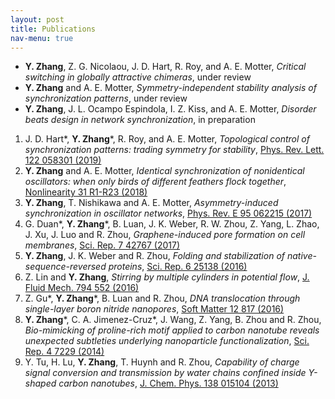 ```yaml
---
layout: post
title: Publications
nav-menu: true
---
```


* **Y. Zhang**, Z. G. Nicolaou, J. D. Hart, R. Roy, and A. E. Motter, *Critical switching in globally attractive chimeras*, under review
* **Y. Zhang** and A. E. Motter, *Symmetry-independent stability analysis of synchronization patterns*, under review
* **Y. Zhang**, J. L. Ocampo Espindola, I. Z. Kiss, and A. E. Motter, *Disorder beats design in network synchronization*, in preparation

1. J. D. Hart\*, __Y. Zhang__\*, R. Roy, and A. E. Motter, *Topological control of synchronization patterns: trading symmetry for stability*, [Phys. Rev. Lett. 122 058301 (2019)](https://doi.org/10.1103/PhysRevLett.122.058301)
2. __Y. Zhang__ and A. E. Motter, *Identical synchronization of nonidentical oscillators: when only birds of different feathers flock together*, [Nonlinearity 31 R1-R23 (2018)](https://doi.org/10.1088/1361-6544/aa8fe7)
3. __Y. Zhang__, T. Nishikawa and A. E. Motter, *Asymmetry-induced synchronization in oscillator networks*, [Phys. Rev. E 95 062215 (2017)](http://dx.doi.org/10.1103/PhysRevE.95.062215)
4. G. Duan\*, __Y. Zhang__\*, B. Luan, J. K. Weber, R. W. Zhou, Z. Yang, L. Zhao, J. Xu, J. Luo and R. Zhou, *Graphene-induced pore formation on cell membranes*, [Sci. Rep. 7 42767 (2017)](http://dx.doi.org/10.1038/srep42767)
5. __Y. Zhang__, J. K. Weber and R. Zhou, *Folding and stabilization of native-sequence-reversed proteins*, [Sci. Rep. 6 25138 (2016)](http://dx.doi.org/10.1038/srep25138)
6. Z. Lin and __Y. Zhang__, *Stirring by multiple cylinders in potential flow*, [J. Fluid Mech. 794 552 (2016)](http://dx.doi.org/10.1017/jfm.2016.107)
7. Z. Gu\*, __Y. Zhang__\*, B. Luan and R. Zhou, *DNA translocation through single-layer boron nitride nanopores*, [Soft Matter 12 817 (2016)](http://dx.doi.org/10.1039/c5sm02197a)
8. __Y. Zhang__\*, C. A. Jimenez-Cruz\*, J. Wang, Z. Yang, B. Zhou and R. Zhou, *Bio-mimicking of proline-rich motif applied to carbon nanotube reveals unexpected subtleties underlying nanoparticle functionalization*, [Sci. Rep. 4 7229 (2014)](http://dx.doi.org/10.1038/srep07229)
9. Y. Tu, H. Lu, __Y. Zhang__, T. Huynh and R. Zhou, *Capability of charge signal conversion and transmission by water chains confined inside Y-shaped carbon nanotubes*, [J. Chem. Phys. 138 015104 (2013)](http://dx.doi.org/10.1063/1.4773221)
